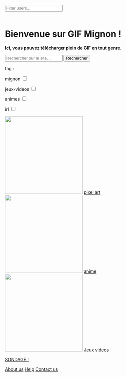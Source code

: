 <html lang="fr">
    <head>
        <meta charset="utf-8">
        <title>GifMignon</title>
            <meta charset="UTF-8" />
    <meta name="viewport" content="width=device-width, initial-scale=1.0" />
    <meta http-equiv="X-UA-Compatible" content="ie=edge" />
    <link
      href="https://unpkg.com/tailwindcss@^1.0/dist/tailwind.min.css"
      rel="stylesheet"
    />
    <title>Filterable List</title>
    </head>

  <body>
      <main class="container m-auto max-w-2xl mt-4 p-2 sm:px-8">
      <input
        type="search"
        id="search"
        placeholder="Filter users..."
        class="appearance-none border border-gray-400 border-b block pl-8 pr-6 py-2 w-full bg-white text-sm placeholder-gray-400 rounded-lg text-gray-700 focus:bg-white focus:placeholder-gray-600 focus:text-gray-700 focus:outline-none"
      />
      <div class="my-4 shadow rounded-lg overflow-hidden">
        <table class="items min-w-full leading-normal"></table>
      </div>
    </main>
    <script src="app.js"></script>
    <h1>Bienvenue sur GIF Mignon !</h1>
    <p><strong>Ici, vous pouvez télécharger plein de GIF en tout genre.</strong></p>
    <p></p>
    <form role="search">
  <div>
    <input type="search" id="maRecherche" name="q"
     placeholder="Rechercher sur le site…"
     aria-label="Rechercher parmi le contenu du site">
    <button>Rechercher</button>
  </div>
</form>
    <p>tag :</p>
      <p> mignon <input type="checkbox"/></p>
      <p> jeux-videos <input type="checkbox"/></p>
      <p> animes <input type="checkbox"/></p>
      <p> irl <input type="checkbox"/></p>
<p></p>
<img class="project-pic" src="https://img.cloudygif.com/full/f254e23e6c781897.gif" style="width: 250px;" />
<a href="https://maevebestdev.github.io/PixelArt/">pixel art</a>

<img class="project-pic" src="https://media.tenor.com/images/4fd49de4149a6d348e04f2465a3970af/tenor.gif" style="width: 250px;" />
<a href="https://maevebestdev.github.io/Anime/">anime</a>

<img class="project-pic" src="https://m.gifmania.be/Gif-Animes-Jeux-Video/Animations-Jeux-Video-Arcade-Classiques/Images-Gif-Jeux-Video-Classiques/Jeux-Video-Classiques-67074.gif" style="width: 250px;" />
<a href="https://maevebestdev.github.io/Jeux_Videos/">Jeux videos</a>
<p></p>
    <a href="https://maevebestdev.github.io/Sondage/">SONDAGE !</a>
    <p></p>
    <a href="https://maevebestdev.github.io/About_Us/">About us</a>
    <a href="https://maevebestdev.github.io/Help/">Help</a>
    <a href="https://maevebestdev.github.io/Contact_Us/">Contact us</a>
    </body>
</html>
<p></p>

